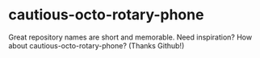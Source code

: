# cautious-octo-rotary-phone
Great repository names are short and memorable. Need inspiration? How about cautious-octo-rotary-phone? (Thanks Github!)
